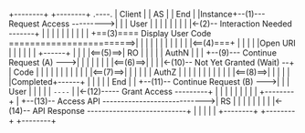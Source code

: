+--------+                                  +--------+          .----.
| Client |                                  |   AS   |         | End  |
|Instance+--(1)--- Request Access --------->|        |         | User |
|        |                                  |        |         |      |
|        |<-(2)-- Interaction Needed -------+        |         |      |
|        |                                  |        |         |      |
|        +==(3)==== Display User Code ========================>|      |
|        |                                  |        |         |      |
|        |                                  |        |<==(4)===+      |
|        |                                  |        |Open URI |      |
|        |                                  |        |         +------+
|        |                                  |        |<==(5)==>|  RO  |
|        |                                  |        |  AuthN  |      |
|        +--(9)--- Continue Request (A) --->|        |         |      |
|        |                                  |        |<==(6)==>|      |
|        |<-(10)-- Not Yet Granted (Wait) --+        |  Code   |      |
|        |                                  |        |         |      |
|        |                                  |        |<==(7)==>|      |
|        |                                  |        |  AuthZ  |      |
|        |                                  |        |         |      |
|        |                                  |        |<==(8)==>|      |
|        |                                  |        |Completed+------+
|        |                                  |        |         | End  |
|        +--(11)-- Continue Request (B) --->|        |         | User |
|        |                                  |        |          `----`
|        |<-(12)----- Grant Access ---------+        |
|        |                                  |        |
|        |                                  |        |     +--------+
|        +--(13)-- Access API ---------------------------->|   RS   |
|        |                                  |        |     |        |
|        |<-(14)-- API Response ---------------------------+        |
|        |                                  |        |     +--------+
+--------+                                  +--------+
